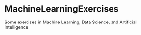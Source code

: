 # MachineLearningExercises
Some exercises in Machine Learning, Data Science, and Artificial Intelligence
